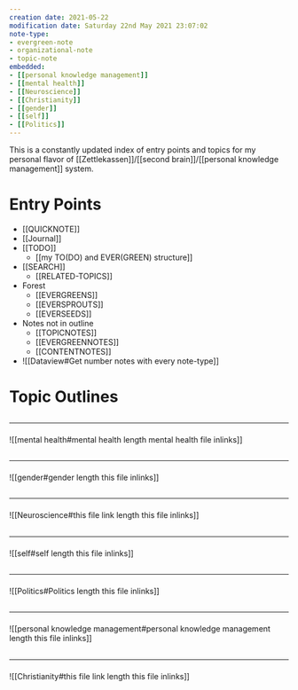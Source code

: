 ```yaml
---
creation date: 2021-05-22
modification date: Saturday 22nd May 2021 23:07:02
note-type: 
- evergreen-note
- organizational-note
- topic-note 
embedded:
- [[personal knowledge management]]
- [[mental health]]
- [[Neuroscience]]
- [[Christianity]]
- [[gender]]
- [[self]]
- [[Politics]]
---
```


This is a constantly updated index of entry points and topics for my personal flavor of [[Zettlekassen]]/[[second brain]]/[[personal knowledge management]] system.

# Entry Points
- [[QUICKNOTE]]
- [[Journal]]
- [[TODO]]
	- [[my TO(DO) and EVER(GREEN) structure]]
- [[SEARCH]]
	- [[RELATED-TOPICS]]
- Forest
	- [[EVERGREENS]]
	- [[EVERSPROUTS]]
	- [[EVERSEEDS]]
- Notes not in outline
	- [[TOPICNOTES]]
	- [[EVERGREENNOTES]]
	- [[CONTENTNOTES]]
- ![[Dataview#Get number notes with every note-type]]

# Topic Outlines
## <hr class="embedded"/>
 ![[mental health#mental health length mental health file inlinks]]
## <hr class="embedded"/>
![[gender#gender length this file inlinks]]
## <hr class="embedded"/>
 ![[Neuroscience#this file link length this file inlinks]]
## <hr class="embedded"/>
![[self#self length this file inlinks]]
## <hr class="embedded"/>
![[Politics#Politics length this file inlinks]]
## <hr class="embedded"/>
 ![[personal knowledge management#personal knowledge management length this file inlinks]]
## <hr class="embedded"/>
 ![[Christianity#this file link length this file inlinks]]
